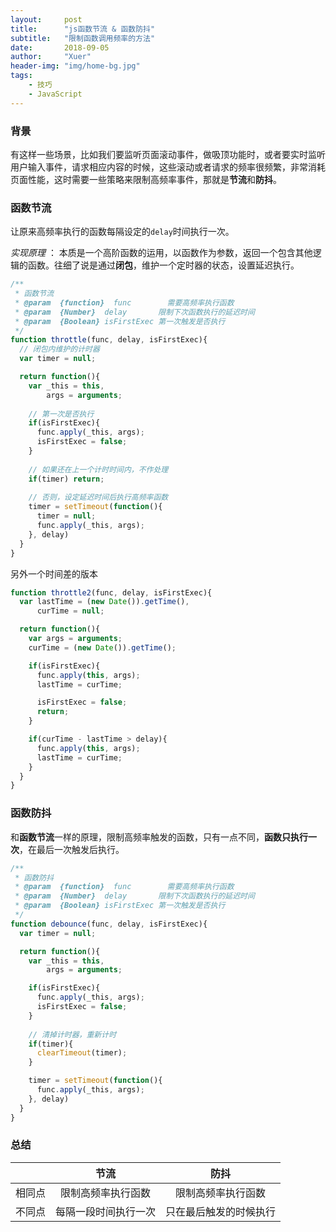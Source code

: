 ```yaml
---
layout:     post
title:      "js函数节流 & 函数防抖"
subtitle:   "限制函数调用频率的方法"
date:       2018-09-05
author:     "Xuer"
header-img: "img/home-bg.jpg"
tags:
    - 技巧
    - JavaScript
---
```


### 背景

有这样一些场景，比如我们要监听页面滚动事件，做吸顶功能时，或者要实时监听用户输入事件，请求相应内容的时候，这些滚动或者请求的频率很频繁，非常消耗页面性能，这时需要一些策略来限制高频率事件，那就是**节流**和**防抖**。

### 函数节流

让原来高频率执行的函数每隔设定的`delay`时间执行一次。

*实现原理* ： 本质是一个高阶函数的运用，以函数作为参数，返回一个包含其他逻辑的函数。往细了说是通过**闭包**，维护一个定时器的状态，设置延迟执行。

```javascript
/**
 * 函数节流
 * @param  {function}  func        需要高频率执行函数
 * @param  {Number}  delay       限制下次函数执行的延迟时间
 * @param  {Boolean} isFirstExec 第一次触发是否执行
 */
function throttle(func, delay, isFirstExec){
  // 闭包内维护的计时器 
  var timer = null;

  return function(){
    var _this = this,
        args = arguments;
    
    // 第一次是否执行
    if(isFirstExec){
      func.apply(_this, args);
      isFirstExec = false;
    }
    
    // 如果还在上一个计时时间内，不作处理
    if(timer) return;
    
    // 否则，设定延迟时间后执行高频率函数
    timer = setTimeout(function(){
      timer = null;
      func.apply(_this, args);
    }, delay)
  }
}
```

另外一个时间差的版本

```javascript
function throttle2(func, delay, isFirstExec){
  var lastTime = (new Date()).getTime(),
      curTime = null;

  return function(){
    var args = arguments;
    curTime = (new Date()).getTime();

    if(isFirstExec){
      func.apply(this, args);
      lastTime = curTime;

      isFirstExec = false;
      return;
    }

    if(curTime - lastTime > delay){
      func.apply(this, args);
      lastTime = curTime;
    }
  }
}
```

### 函数防抖

和**函数节流**一样的原理，限制高频率触发的函数，只有一点不同，**函数只执行一次**，在最后一次触发后执行。

```javascript
/**
 * 函数防抖
 * @param  {function}  func        需要高频率执行函数
 * @param  {Number}  delay       限制下次函数执行的延迟时间
 * @param  {Boolean} isFirstExec 第一次触发是否执行
 */
function debounce(func, delay, isFirstExec){
  var timer = null;

  return function(){
    var _this = this,
        args = arguments;

    if(isFirstExec){
      func.apply(_this, args);
      isFirstExec = false;
    }
    
    // 清掉计时器，重新计时
    if(timer){
      clearTimeout(timer);
    }

    timer = setTimeout(function(){
      func.apply(_this, args);
    }, delay)
  }
}
```

### 总结

||节流|防抖|
|:--:|:--:|:--:|
|相同点|限制高频率执行函数|限制高频率执行函数|
|不同点|每隔一段时间执行一次|只在最后触发的时候执行|


